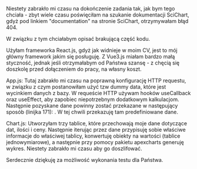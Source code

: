 Niestety zabrakło mi czasu na dokończenie zadania tak, jak bym tego chciała - zbyt wiele czasu poświęciłam na szukanie 
dokumentacji SciChart, gdyż pod linkiem "documentation" na stronie SciChart, otrzymywałam błąd 404.

W związku z tym chciałabym opisać brakującą część kodu.

Użyłam frameworka React.js, gdyż jak widnieje w moim CV, jest to mój główny framework jakim się posługuję. Z Vue3.js miałam bardzo małą styczność, 
jednak jeśli otrzymałabym od Państwa szansę - z chęcią się doszkolę przed dołączeniem do pracy, na własny koszt.


App.js:
Tutaj zabrakło mi czasu na poprawną konfigurację HTTP requestu, w związku z czym postanowiłam użyć tzw dummy data, które jest wycinkiem danych z bazy.
W requeście HTTP używam hooków useCallback oraz useEffect, aby zapobiec niepotrzebnym dodatkowym kalkulacjom. Następnie pozyskane dane powinny zostać przekazane 
w następujący sposób (linijka 171):
<MyChart data={data}/>. W tej chwili przekazuję tam predefiniowane dane.

Chart.js:
Utworzyłam trzy tablice, które przechowają moje dane dotyczące dat, ilości i ceny.
Następnie iterując przez dane przypisuję sobie właściwe informacje do właściwej tablicy, konwertuję obiekty na wartości (tablice jednowymiarowe), a następnie przy
pomocy pakietu apexcharts generuję wykres. Niestety zabrakło mi czasu aby go doszlifować.

Serdecznie dziękuję za możliwość wykonania testu dla Państwa.
